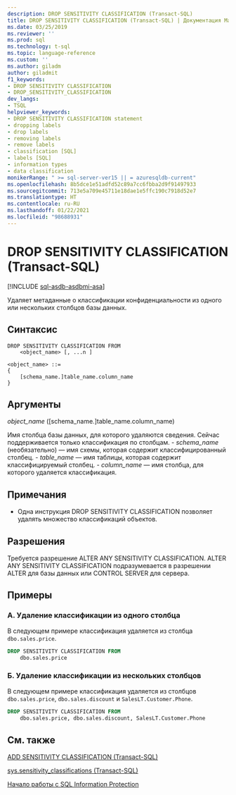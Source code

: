 ```yaml
---
description: DROP SENSITIVITY CLASSIFICATION (Transact-SQL)
title: DROP SENSITIVITY CLASSIFICATION (Transact-SQL) | Документация Майкрософт
ms.date: 03/25/2019
ms.reviewer: ''
ms.prod: sql
ms.technology: t-sql
ms.topic: language-reference
ms.custom: ''
ms.author: giladm
author: giladmit
f1_keywords:
- DROP SENSITIVITY CLASSIFICATION
- DROP_SENSITIVITY_CLASSIFICATION
dev_langs:
- TSQL
helpviewer_keywords:
- DROP SENSITIVITY CLASSIFICATION statement
- dropping labels
- drop labels
- removing labels
- remove labels
- classification [SQL]
- labels [SQL]
- information types
- data classification
monikerRange: " >= sql-server-ver15 || = azuresqldb-current"
ms.openlocfilehash: 8b5dce1e51adfd52c89a7cc6fbba2d9f91497933
ms.sourcegitcommit: 713e5a709e45711e18dae1e5ffc190c7918d52e7
ms.translationtype: HT
ms.contentlocale: ru-RU
ms.lasthandoff: 01/22/2021
ms.locfileid: "98688931"
---
```

# <a name="drop-sensitivity-classification-transact-sql"></a>DROP SENSITIVITY CLASSIFICATION (Transact-SQL)
[!INCLUDE [sql-asdb-asdbmi-asa](../../includes/applies-to-version/sql-asdb-asdbmi-asa.md)]

Удаляет метаданные о классификации конфиденциальности из одного или нескольких столбцов базы данных.

## <a name="syntax"></a>Синтаксис

```syntaxsql
DROP SENSITIVITY CLASSIFICATION FROM
    <object_name> [, ...n ]

<object_name> ::=
{
    [schema_name.]table_name.column_name
}
```  

## <a name="arguments"></a>Аргументы  

*object_name* ([schema_name.]table_name.column_name)

Имя столбца базы данных, для которого удаляются сведения. Сейчас поддерживается только классификация по столбцам.
    - *schema_name* (необязательно) — имя схемы, которая содержит классифицированный столбец.
    - *table_name* — имя таблицы, которая содержит классифицируемый столбец.
    - *column_name* — имя столбца, для которого удаляется классификация.

## <a name="remarks"></a>Примечания  

- Одна инструкция DROP SENSITIVITY CLASSIFICATION позволяет удалять множество классификаций объектов.

## <a name="permissions"></a>Разрешения  

Требуется разрешение ALTER ANY SENSITIVITY CLASSIFICATION. ALTER ANY SENSITIVITY CLASSIFICATION подразумевается в разрешении ALTER для базы данных или CONTROL SERVER для сервера.


## <a name="examples"></a>Примеры  


### <a name="a-dropping-classification-from-a-single-column"></a>A. Удаление классификации из одного столбца

В следующем примере классификация удаляется из столбца `dbo.sales.price`.  

```sql
DROP SENSITIVITY CLASSIFICATION FROM
    dbo.sales.price
```

### <a name="b-dropping-classification-from-multiple-columns"></a>Б. Удаление классификации из нескольких столбцов

В следующем примере классификация удаляется из столбцов `dbo.sales.price`, `dbo.sales.discount` и `SalesLT.Customer.Phone`.  

```sql
DROP SENSITIVITY CLASSIFICATION FROM
    dbo.sales.price, dbo.sales.discount, SalesLT.Customer.Phone  
```

## <a name="see-also"></a>См. также  

[ADD SENSITIVITY CLASSIFICATION (Transact-SQL)](../../t-sql/statements/add-sensitivity-classification-transact-sql.md)

[sys.sensitivity_classifications (Transact-SQL)](../../relational-databases/system-catalog-views/sys-sensitivity-classifications-transact-sql.md)

[Начало работы с SQL Information Protection](/azure/azure-sql/database/data-discovery-and-classification-overview)